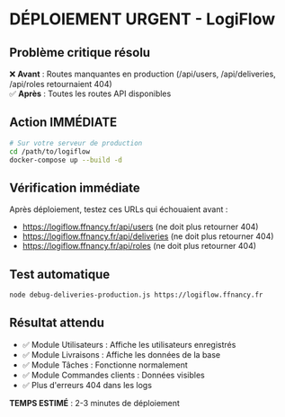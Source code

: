 # DÉPLOIEMENT URGENT - LogiFlow

## Problème critique résolu
❌ **Avant** : Routes manquantes en production (/api/users, /api/deliveries, /api/roles retournaient 404)  
✅ **Après** : Toutes les routes API disponibles 

## Action IMMÉDIATE
```bash
# Sur votre serveur de production
cd /path/to/logiflow
docker-compose up --build -d
```

## Vérification immédiate
Après déploiement, testez ces URLs qui échouaient avant :
- https://logiflow.ffnancy.fr/api/users (ne doit plus retourner 404)
- https://logiflow.ffnancy.fr/api/deliveries (ne doit plus retourner 404) 
- https://logiflow.ffnancy.fr/api/roles (ne doit plus retourner 404)

## Test automatique
```bash
node debug-deliveries-production.js https://logiflow.ffnancy.fr
```

## Résultat attendu
- ✅ Module Utilisateurs : Affiche les utilisateurs enregistrés
- ✅ Module Livraisons : Affiche les données de la base
- ✅ Module Tâches : Fonctionne normalement
- ✅ Module Commandes clients : Données visibles
- ✅ Plus d'erreurs 404 dans les logs

**TEMPS ESTIMÉ** : 2-3 minutes de déploiement
